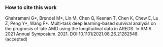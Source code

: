 ### How to cite this work

Ghahramani G*, Brendel M*, Lin M, Chen Q, Keenan T, Chen K, Chew E, Lu Z, Peng Y*, Wang F*.
Multi-task deep learning-based survival analysis on the prognosis of late AMD using the longitudinal data in AREDS. 
In AMIA 2021 Annual Symposium. 2021. DOI:10.1101/2021.08.26.21262548 (accepted)
